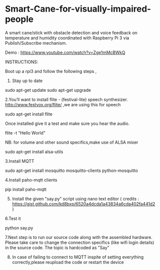 # Smart-Cane-for-visually-impaired-people
A smart cane/stick with obstacle detection and voice feedback on temperature and humidity coordinated with Raspberry Pi 3 via Publish/Subscribe mechanism.

Demo : https://www.youtube.com/watch?v=Zge1mMcBWkQ

INSTRUCTIONS:

Boot up a rpi3 and follow the following steps ,

1. Stay up to date

sudo apt-get update
sudo apt-get upgrade

2.You’ll want to install flite - (festival-lite) speech synthesizer. http://www.festvox.org/flite/ ,we are using this for
speech

sudo apt-get install flite

Once installed give it a test and make sure you hear the audio.

flite -t “Hello World”

NB: for volume and other sound specifics,make use of ALSA mixer 

sudo apt-get install alsa-utils

3.Install MQTT

sudo apt-get install mosquitto mosquitto-clients python-mosquitto

4.Install paho-mqtt clients

pip install paho-mqtt

5. Install the given "say.py" script using nano text editor ( credits : https://gist.github.com/kd8bxp/6520a4dcda1a43834a6cda402fa441d2 )

6.Test it

python say.py

7.Next step is to run our source code along with the assembled hardware. Please take care to change
the connection specifics (like wifi login details) in the source code. The topic is hardcoded as "Say"

8. In case of failing to connect to MQTT inspite of setting everything correctly,please reupload the code or restart the device

